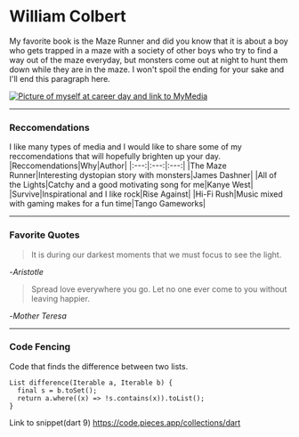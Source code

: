 # William Colbert
My favorite book is the Maze Runner and did you know that it is about a boy who gets trapped in a maze with a society of other boys who try to find a way out of the maze everyday, but monsters come out at night to hunt them down while they are in the maze. I won't spoil the ending for your sake and I'll end this paragraph here.

[![Picture of myself at career day and link to MyMedia](Image_of_myself.jpg)](https://github.com/William-Colbert/from-Colbert/blob/main/MyMedia.md)

---

### Reccomendations
I like many types of media and I would like to share some of my reccomendations that will hopefully brighten up your day.
|Reccomendations|Why|Author|
|:---:|:---:|:---:|
|The Maze Runner|Interesting dystopian story with monsters|James Dashner|
|All of the Lights|Catchy and a good motivating song for me|Kanye West|
|Survive|Inspirational and I like rock|Rise Against|
|Hi-Fi Rush|Music mixed with gaming makes for a fun time|Tango Gameworks|

---

### Favorite Quotes
> It is during our darkest moments that we must focus to see the light.
>
-*Aristotle*
> Spread love everywhere you go. Let no one ever come to you without leaving happier.
>
-*Mother Teresa*

---

### Code Fencing
Code that finds the difference between two lists.
```
List difference(Iterable a, Iterable b) {
  final s = b.toSet();
  return a.where((x) => !s.contains(x)).toList();
}

```
Link to snippet(dart 9) <https://code.pieces.app/collections/dart>
